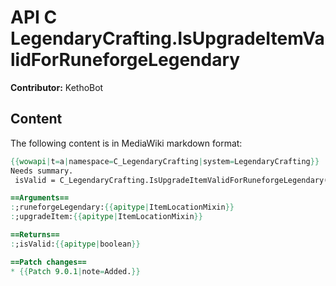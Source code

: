 # API C LegendaryCrafting.IsUpgradeItemValidForRuneforgeLegendary

**Contributor:** KethoBot

## Content

The following content is in MediaWiki markdown format:

```mediawiki
{{wowapi|t=a|namespace=C_LegendaryCrafting|system=LegendaryCrafting}}
Needs summary.
 isValid = C_LegendaryCrafting.IsUpgradeItemValidForRuneforgeLegendary(runeforgeLegendary, upgradeItem)

==Arguments==
:;runeforgeLegendary:{{apitype|ItemLocationMixin}}
:;upgradeItem:{{apitype|ItemLocationMixin}}

==Returns==
:;isValid:{{apitype|boolean}}

==Patch changes==
* {{Patch 9.0.1|note=Added.}}
```